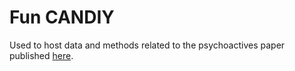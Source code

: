 # Fun CANDIY

Used to host data and methods related to the psychoactives paper published [here](https://chemrxiv.org/articles/Computational_Chemoproteomics_to_Understand_the_Role_of_Selected_Psychoactives_in_Treating_Mental_Health_Indications/6148940).
